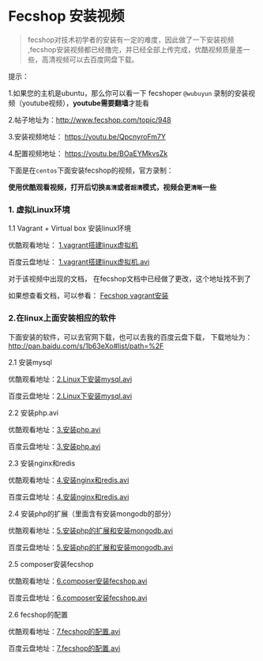 Fecshop 安装视频
================

> fecshop对技术初学者的安装有一定的难度，因此做了一下安装视频
> ,fecshop安装视频都已经撸完，并已经全部上传完成，优酷视频质量差一些，高清视频可以去百度网盘下载。

提示：

1.如果您的主机是ubuntu，那么你可以看一下 fecshoper `@wubuyun` 录制的安装视频（youtube视频），**youtube需要翻墙**才能看

2.帖子地址为：http://www.fecshop.com/topic/948

3.安装视频地址： https://youtu.be/QpcnyroFm7Y   

4.配置视频地址： https://youtu.be/BOaEYMkvsZk

下面是在`centos`下面安装fecshop的视频，官方录制：

**使用优酷观看视频，打开后切换`高清`或者`超清`模式，视频会更`清晰`一些**


### 1. 虚拟Linux环境

1.1 Vagrant + Virtual box 安装linux环境

优酷观看地址： [1.vagrant搭建linux虚拟机](https://v.youku.com/v_show/id_XMzY2MzA1MDkwNA==.html?spm=a2h3j.8428770.3416059.1)  

百度云盘地址： [1.vagrant搭建linux虚拟机.avi](http://pan.baidu.com/s/1skUvhU1#list/path=%2F%E8%A7%86%E9%A2%91%2F%E7%8E%AF%E5%A2%83%E6%90%AD%E5%BB%BA) 

对于该视频中出现的文档， 在fecshop文档中已经做了更改，这个地址找不到了

如果想查看文档，可以参看：
[Fecshop vagrant安装](http://www.fecshop.com/doc/fecshop-guide/develop/cn-1.0/guide-fecshop-about-vagrantinstall.html)

### 2.在linux上面安装相应的软件

下面安装的软件，可以去官网下载，也可以去我的百度云盘下载，
下载地址为：http://pan.baidu.com/s/1b63eXo#list/path=%2F

2.1 安装mysql

优酷观看地址：[2.Linux下安装mysql.avi](https://v.youku.com/v_show/id_XMzY2MzA1MTMyNA==.html?spm=a2h3j.8428770.3416059.1)

百度云盘地址：[2.Linux下安装mysql.avi](http://pan.baidu.com/s/1skUvhU1#list/path=%2F%E8%A7%86%E9%A2%91%2F%E7%8E%AF%E5%A2%83%E6%90%AD%E5%BB%BA) 

2.2 安装php.avi

优酷观看地址：[3.安装php.avi](https://v.youku.com/v_show/id_XMzY2MzA1MTgyMA==.html?spm=a2h3j.8428770.3416059.1) 

百度云盘地址：[3.安装php.avi](http://pan.baidu.com/s/1skUvhU1#list/path=%2F%E8%A7%86%E9%A2%91%2F%E7%8E%AF%E5%A2%83%E6%90%AD%E5%BB%BA) 


2.3 安装nginx和redis

优酷观看地址：[4.安装nginx和redis.avi](https://v.youku.com/v_show/id_XMzY2MzA1MjY0MA==.html?spm=a2h3j.8428770.3416059.1)  

百度云盘地址：[4.安装nginx和redis.avi](http://pan.baidu.com/s/1skUvhU1#list/path=%2F%E8%A7%86%E9%A2%91%2F%E7%8E%AF%E5%A2%83%E6%90%AD%E5%BB%BA) 


2.4 安装php的扩展（里面含有安装mongodb的部分）

优酷观看地址：[5.安装php的扩展和安装mongodb.avi](https://v.youku.com/v_show/id_XMzY2Mjk5MDIzMg==.html?spm=a2h3j.8428770.3416059.1)  

百度云盘地址：[5.安装php的扩展和安装mongodb.avi](http://pan.baidu.com/s/1skUvhU1#list/path=%2F%E8%A7%86%E9%A2%91%2F%E7%8E%AF%E5%A2%83%E6%90%AD%E5%BB%BA) 



2.5 composer安装fecshop

优酷观看地址：[6.composer安装fecshop.avi](https://v.youku.com/v_show/id_XMzY2MzA1MzY2OA==.html?spm=a2h3j.8428770.3416059.1)  

百度云盘地址：[6.composer安装fecshop.avi](http://pan.baidu.com/s/1skUvhU1#list/path=%2F%E8%A7%86%E9%A2%91%2F%E7%8E%AF%E5%A2%83%E6%90%AD%E5%BB%BA) 



2.6 fecshop的配置

优酷观看地址：[7.fecshop的配置.avi](https://v.youku.com/v_show/id_XMzY2MzA1Mzk3Ng==.html?spm=a2h3j.8428770.3416059.1)  

百度云盘地址：[7.fecshop的配置.avi](http://pan.baidu.com/s/1skUvhU1#list/path=%2F%E8%A7%86%E9%A2%91%2F%E7%8E%AF%E5%A2%83%E6%90%AD%E5%BB%BA) 









